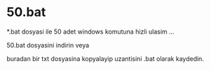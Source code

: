 # 50.bat
*.bat dosyasi ile 50 adet windows komutuna hizli ulasim ...

50.bat dosyasini indirin veya 

buradan  bir txt dosyasina kopyalayip  uzantisini .bat olarak kaydedin. 

